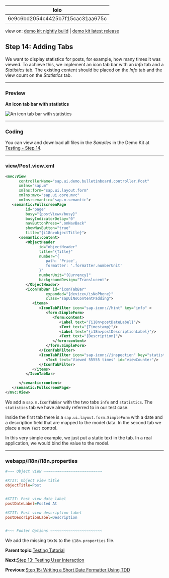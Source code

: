 <!-- loio6e9c6bd2054c4425b7f15cac31aa675c -->

| loio |
| -----|
| 6e9c6bd2054c4425b7f15cac31aa675c |

<div id="loio">

view on: [demo kit nightly build](https://sdk.openui5.org/nightly/#/topic/6e9c6bd2054c4425b7f15cac31aa675c) | [demo kit latest release](https://sdk.openui5.org/topic/6e9c6bd2054c4425b7f15cac31aa675c)</div>

## Step 14: Adding Tabs

We want to display statistics for posts, for example, how many times it was viewed. To achieve this, we implement an icon tab bar with an *Info* tab and a *Statistics* tab. The existing content should be placed on the *Info* tab and the view count on the *Statistics* tab.

***

### Preview

  
  
**An icon tab bar with statistics**

![](images/loio1d8248aaaac34e1185b36090859cf47c_LowRes.png "An icon tab bar with statistics")

***

### Coding

You can view and download all files in the *Samples* in the Demo Kit at [Testing - Step 14](https://sdk.openui5.org/entity/sap.m.tutorial.testing/sample/sap.m.tutorial.testing.14).

***

### view/Post.view.xml

```xml
<mvc:View
      controllerName="sap.ui.demo.bulletinboard.controller.Post"
      xmlns="sap.m"
      xmlns:form="sap.ui.layout.form"
      xmlns:mvc="sap.ui.core.mvc"
      xmlns:semantic="sap.m.semantic">
   <semantic:FullscreenPage
         id="page"
         busy="{postView>/busy}"
         busyIndicatorDelay="0"
         navButtonPress=".onNavBack"
         showNavButton="true"
         title="{i18n>objectTitle}">
      <semantic:content>
         <ObjectHeader
               id="objectHeader"
               title="{Title}"
               number="{
                  path: 'Price',
                  formatter: '.formatter.numberUnit'
               }"
               numberUnit="{Currency}"
               backgroundDesign="Translucent">
         </ObjectHeader>
         <IconTabBar id="iconTabBar"
                  expanded="{device>/isNoPhone}"
                  class="sapUiNoContentPadding">
            <items>
               <IconTabFilter icon="sap-icon://hint" key="info" >
                  <form:SimpleForm>
                     <form:content>
                        <Label text="{i18n>postDateLabel}"/>
                        <Text text="{Timestamp}"/>
                        <Label text="{i18n>postDescriptionLabel}"/>
                        <Text text="{Description}"/>
                     </form:content>
                  </form:SimpleForm>
               </IconTabFilter>
               <IconTabFilter icon="sap-icon://inspection" key="statistics">
                  <Text text="Viewed 55555 times" id="viewCounter"/>
               </IconTabFilter>
            </items>
         </IconTabBar>

      </semantic:content>
   </semantic:FullscreenPage>
</mvc:View>
```

We add a `sap.m.IconTabBar` with the two tabs `info` and `statistics`. The `statistics` tab we have already referred to in our test case.

Inside the first tab there is a `sap.ui.layout.form.SimpleForm` with a date and a description field that are mapped to the model data. In the second tab we place a new `Text` control.

In this very simple example, we just put a static text in the tab. In a real application, we would bind the value to the model.

***

### webapp/i18n/i18n.properties

```ini
#~~~ Object View ~~~~~~~~~~~~~~~~~~~~~~~~~~

#XTIT: Object view title
objectTitle=Post


#XTIT: Post view date label
postDateLabel=Posted At

#XTIT: Post view description label
postDescriptionLabel=Description


#~~~ Footer Options ~~~~~~~~~~~~~~~~~~~~~~~
```

We add the missing texts to the `i18n.properties` file.

**Parent topic:**[Testing Tutorial](Testing_Tutorial_291c912.md "In this tutorial we will test application functionality with the testing tools that are delivered with OpenUI5. At different steps of this tutorial you will write tests using QUnit, OPA5, and the OData V2 mock server. Additionally, you will learn about testing strategies, Test Driven Development (TDD), and much more.")

**Next:**[Step 13: Testing User Interaction](Step_13_Testing_User_Interaction_19ccd47.md "In this step we want to write a test that simulates user interaction with an icon tab bar. We want to change the tab and check if the correct content is shown.")

**Previous:**[Step 15: Writing a Short Date Formatter Using TDD](Step_15_Writing_a_Short_Date_Formatter_Using_TDD_bc4114a.md "It's now time to improve the content of the Info tab. We want to see the Posted At date in a formatted way. Based on the age of the post, we either display the time, a textural representation of the day, or the date only.")


